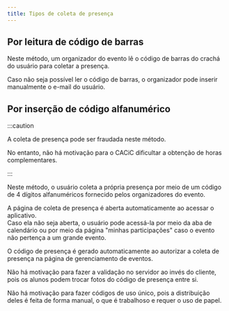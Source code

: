 ```yaml
---
title: Tipos de coleta de presença
---
```


## Por leitura de código de barras

Neste método, um organizador do evento lê o código de barras do crachá do usuário para coletar a presença.

Caso não seja possível ler o código de barras, o organizador pode inserir manualmente o e-mail do usuário.

## Por inserção de código alfanumérico

:::caution

A coleta de presença pode ser fraudada neste método.

No entanto, não há motivação para o CACiC dificultar a obtenção de horas complementares.

:::

Neste método, o usuário coleta a própria presença por meio de um código de 4 dígitos alfanuméricos fornecido pelos organizadores do evento.

A página de coleta de presença é aberta automaticamente ao acessar o aplicativo.  
Caso ela não seja aberta, o usuário pode acessá-la por meio da aba de calendário ou por meio da página "minhas participações" caso o evento não pertença a um grande evento.

O código de presença é gerado automaticamente ao autorizar a coleta de presença na página de gerenciamento de eventos.

Não há motivação para fazer a validação no servidor ao invés do cliente, pois os alunos podem trocar fotos do código de presença entre si.

Não há motivação para fazer códigos de uso único, pois a distribuição deles é feita de forma manual, o que é trabalhoso e requer o uso de papel.
